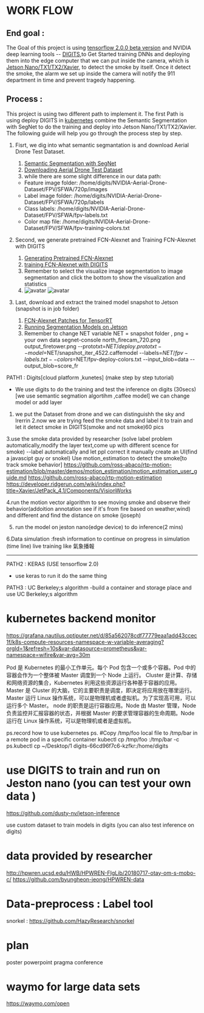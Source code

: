 # WORK FLOW
## End goal :

The Goal of this project is using [tensorflow 2.0.0 beta version]('https://www.tensorflow.org') and NVIDIA deep learning tools -- [DIGITS](https://github.com/NVIDIA/DIGITS),to Get Started training DNNs and deploying them into the edge computer that we can put inside the camera, which is [Jetson Nano/TX1/TX2/Xavier](https://www.nvidia.com/en-us/autonomous-machines/embedded-systems/), to  detect the smoke by itself. Once it detect the smoke, the alarm we set up inside the camera will notify the 911 department in time and prevent tragedy happening.


## Process :
This project is using two different path to implement it. The first Path is using deploy DIGITS in [kubernetes](https://kubernetes.io) combine the Semantic Segmentation with SegNet to do the training and deploy into Jetson Nano/TX1/TX2/Xavier. The following guide will help you go through the process step by step.

1. Fisrt, we dig into what semantic segmantation is and download Aerial Drone Test Dataset.
     1. [Semantic Segmentation with SegNet](https://github.com/dusty-nv/jetson-inference/blob/master/docs/segnet-dataset.md)
     2. [Downloading Aerial Drone Test Dataset](https://github.com/dusty-nv/jetson-inference/blob/master/docs/segnet-dataset.md#downloading-aerial-drone-dataset)
     3. while there are some slight difference in our data path:
     - Feature image folder: /home/digits/NVIDIA-Aerial-Drone-Dataset/FPV/SFWA/720p/images
     - Label image folder: /home/digits/NVIDIA-Aerial-Drone-Dataset/FPV/SFWA/720p/labels
     - Class labels: /home/digits/NVIDIA-Aerial-Drone-Dataset/FPV/SFWA/fpv-labels.txt
     - Color map file: /home/digits/NVIDIA-Aerial-Drone-Dataset/FPV/SFWA/fpv-training-colors.txt

2. Second, we generate pretrained FCN-Alexnet and Training FCN-Alexnet with DIGITS
     1. [Generating Pretrained FCN-Alexnet](https://github.com/dusty-nv/jetson-inference/blob/master/docs/segnet-pretrained.md)
     2. [training FCN-Alexnet with DIGITS](https://github.com/dusty-nv/jetson-inference/blob/master/docs/segnet-training.md)
     3. Remember to select the visualize image segmentation to image segmentation and click the bottom to show the visualization and statistics
     4. ![avatar](/Users/spencer/Desktop/UCSD-backtoschool/1.png)
        ![avatar](/Users/spencer/Desktop/UCSD-backtoschool/2.png)

3. Last, download and extract the trained model snapshot to Jetson (snapshot is in job folder)
     1. [FCN-Alexnet Patches for TensorRT](https://github.com/dusty-nv/jetson-inference/blob/master/docs/segnet-patches.md)
     2. [Running Segmentation Models on Jetson](https://github.com/dusty-nv/jetson-inference/blob/master/docs/segnet-console.md)
     3. Remember to change NET variable
     NET = snapshot folder , png = your own data
segnet-console north_firecam_720.png output_firetower.png --prototxt=$NET/deploy.prototxt --                  model=$NET/snapshot_iter_4522.caffemodel --labels=$NET/fpv-labels.txt --colors=$NET/fpv-deploy-colors.txt --input_blob=data --    output_blob=score_fr




PATH1 : Digits[cloud platform ,kunetes] (make step by step tutorial)
- We use digits to do the training and test the inference on digits (30secs) [we use semantic segmation algortihm ,caffee model] we can change model or add layer
1. we put the Dataset from drone and we can distinguishh the sky and lrerrin
2.now we are trying feed the smoke data and label it to train and let it detect smoke in DIGITS(smoke and not smoke)60 pics

3.use the smoke data provided by researcher (solve label problem automatically,modify the layer text,come up with different scence for smoke) --label automatically and let ppl correct it manually create an UI(find a javascipt guy or snokel) 
Use motion_estimation to detect the smoke[to track smoke behavior] 
https://github.com/ross-abaco/rtp-motion-estimation/blob/master/demos/motion_estimation/motion_estimation_user_guide.md
https://github.com/ross-abaco/rtp-motion-estimation
https://developer.ridgerun.com/wiki/index.php?title=Xavier/JetPack_4.1/Components/VisionWorks

4.run the motion vector algorithm to see moving smoke and observe their behavior(addoition annotation see if it's from fire based on weather,wind) and different and find the distance on smoke (joseph)

5. run the model on jeston nano(edge device) to do inference(2 mins)

6.Data simulation :fresh information to continue on progress in simulation (time line) live training like 氣象播報


------------------
PATH2 : KERAS (USE tensorflow 2.0)
- use keras to run it do the same thing

PATH3 : UC Berkeley;s algorithm 
-build a container and storage place and use UC Berkeley;s algorithm 


# kubernetes backend monitor
https://grafana.nautilus.optiputer.net/d/85a562078cdf77779eaa1add43ccec1f/k8s-compute-resources-namespace-w-variable-averaging?orgId=1&refresh=10s&var-datasource=prometheus&var-namespace=wifire&var-avg=30m

Pod 是 Kubernetes 的最小工作单元。每个 Pod 包含一个或多个容器。Pod 中的容器会作为一个整体被 Master 调度到一个 Node 上运行。
Cluster 是计算、存储和网络资源的集合，Kubernetes 利用这些资源运行各种基于容器的应用。
Master 是 Cluster 的大脑，它的主要职责是调度，即决定将应用放在哪里运行。Master 运行 Linux 操作系统，可以是物理机或者虚拟机。为了实现高可用，可以运行多个 Master。
node 的职责是运行容器应用。Node 由 Master 管理，Node 负责监控并汇报容器的状态，并根据 Master 的要求管理容器的生命周期。Node 运行在 Linux 操作系统，可以是物理机或者是虚拟机。


ps.record how to use kubernetes
ps.  #Copy /tmp/foo local file to /tmp/bar in a remote pod in a specific container
     kubectl cp /tmp/foo <some-pod>:/tmp/bar -c <specific-container>
ps.kubectl cp ~/Desktop/1  digits-66cd96f7c6-kzfkr:/home/digits  



# use DIGITS to train and run on Jeston nano (you can test your own data )
https://github.com/dusty-nv/jetson-inference


use custom dataset to train models in digits (you can also test inference on digits)


 
 
# data provided by researcher
http://hpwren.ucsd.edu/HWB/HPWREN-FIgLib/20180717-otay-om-s-mobo-c/
https://github.com/byungheon-jeong/HPWREN-data

# Data-preprocess : Label tool
snorkel : https://github.com/HazyResearch/snorkel


# plan
poster
powerpoint
pragma conference


# waymo for large data sets
https://waymo.com/open

